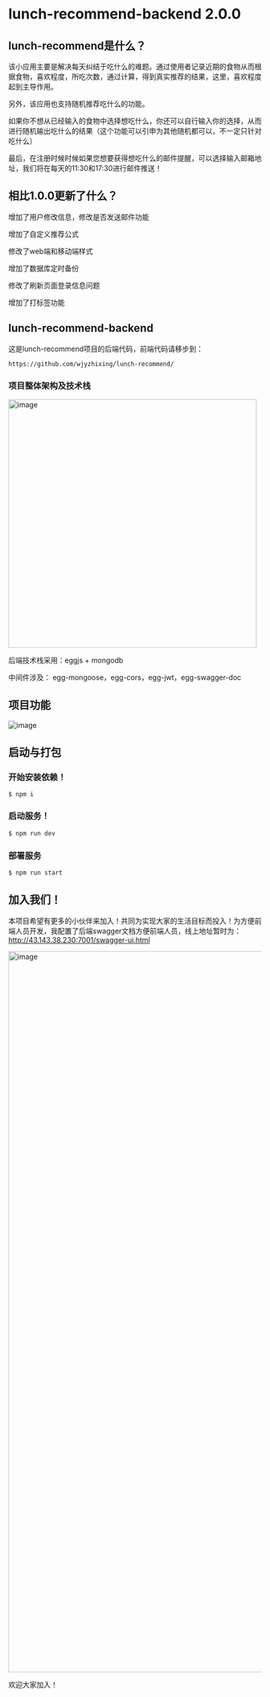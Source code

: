 # lunch-recommend-backend 2.0.0

## lunch-recommend是什么？

该小应用主要是解决每天纠结于吃什么的难题。通过使用者记录近期的食物从而根据食物，喜欢程度，所吃次数，通过计算，得到真实推荐的结果，这里，喜欢程度起到主导作用。

另外，该应用也支持随机推荐吃什么的功能。

如果你不想从已经输入的食物中选择想吃什么，你还可以自行输入你的选择，从而进行随机输出吃什么的结果（这个功能可以引申为其他随机都可以，不一定只针对吃什么）

最后，在注册时候时候如果您想要获得想吃什么的邮件提醒，可以选择输入邮箱地址，我们将在每天的11:30和17:30进行邮件推送！

## 相比1.0.0更新了什么？

增加了用户修改信息，修改是否发送邮件功能

增加了自定义推荐公式

修改了web端和移动端样式

增加了数据库定时备份

修改了刷新页面登录信息问题

增加了打标签功能

## lunch-recommend-backend
这是lunch-recommend项目的后端代码，前端代码请移步到：

```
https://github.com/wjyzhixing/lunch-recommend/
```
### 项目整体架构及技术栈

<img width="494" alt="image" src="https://user-images.githubusercontent.com/36620969/196839781-5fc344cb-b0d6-4966-8461-b4259413a4b6.png">

后端技术栈采用：eggjs + mongodb

中间件涉及： egg-mongoose，egg-cors，egg-jwt，egg-swagger-doc

## 项目功能

![image](https://user-images.githubusercontent.com/36620969/199630828-4f7aaa13-f003-4520-971c-b92c7764d9fd.png)

## 启动与打包

### 开始安装依赖！
```
$ npm i
```

### 启动服务！
```bash
$ npm run dev
```

### 部署服务
```bash
$ npm run start
```

## 加入我们！
本项目希望有更多的小伙伴来加入！共同为实现大家的生活目标而投入！为方便前端人员开发，我配置了后端swagger文档方便前端人员，线上地址暂时为：http://43.143.38.230:7001/swagger-ui.html

<img width="1433" alt="image" src="https://user-images.githubusercontent.com/36620969/196840372-2ee19e49-fe5b-46de-8ada-5ea2400246ba.png">

欢迎大家加入！
